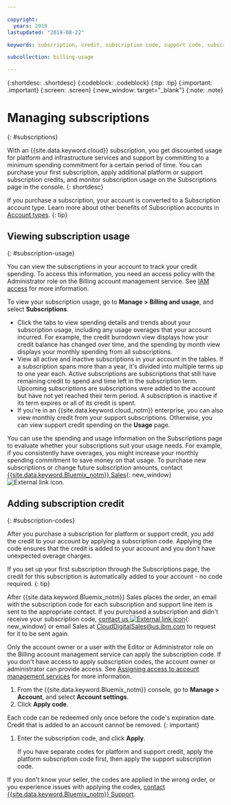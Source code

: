 ```yaml
---

copyright:
  years: 2019
lastupdated: "2019-08-22"

keywords: subscription, credit, subscription code, support code, subscription overage, subscription usage, feature code

subcollection: billing-usage

---
```


{:shortdesc: .shortdesc}
{:codeblock: .codeblock}
{:tip: .tip}
{:important: .important}
{:screen: .screen}
{:new_window: target="_blank"}
{:note: .note}

# Managing subscriptions
{: #subscriptions}

With an {{site.data.keyword.cloud}} subscription, you get discounted usage for platform and infrastructure services and support by committing to a minimum spending commitment for a certain period of time. You can purchase your first subscription, apply additional platform or support subscription credits, and monitor subscription usage on the Subscriptions page in the console.
{: shortdesc}

If you purchase a subscription, your account is converted to a Subscription account type. Learn more about other benefits of Subscription accounts in [Account types](/docs/account?topic=account-accounts).
{: tip}

## Viewing subscription usage
{: #subscription-usage}

You can view the subscriptions in your account to track your credit spending. To access this information, you need an access policy with the Administrator role on the Billing account management service. See [IAM access](/docs/iam?topic=iam-userroles) for more information.

To view your subscription usage, go to **Manage > Billing and usage**, and select **Subscriptions**.

  * Click the tabs to view spending details and trends about your subscription usage, including any usage overages that your account incurred. For example, the credit burndown view displays how your credit balance has changed over time, and the spending by month view displays your monthly spending from all subscriptions.
  * View all active and inactive subscriptions in your account in the tables. If a subscription spans more than a year, it's divided into multiple terms up to one year each. Active subscriptions are subscriptions that still have remaining credit to spend and time left in the subscription term. Upcoming subscriptions are subscriptions were added to the account but have not yet reached their term period. A subscription is inactive if its term expires or all of its credit is spent.
  * If you're in an {{site.data.keyword.cloud_notm}} enterprise, you can also view monthly credit from your support subscriptions. Otherwise, you can view support credit spending on the **Usage** page.

You can use the spending and usage information on the Subscriptions page to evaluate whether your subscriptions suit your usage needs. For example, if you consistently have overages, you might increase your monthly spending commitment to save money on that usage. To purchase new subscriptions or change future subscription amounts, contact [{{site.data.keyword.Bluemix_notm}} Sales](https://www.ibm.com/cloud-computing/bluemix/contact-us){: new_window} ![External link icon](../icons/launch-glyph.svg).

## Adding subscription credit
{: #subscription-codes}

After you purchase a subscription for platform or support credit, you add the credit to your account by applying a subscription code. Applying the code ensures that the credit is added to your account and you don't have unexpected overage charges.

If you set up your first subscription through the Subscriptions page, the credit for this subscription is automatically added to your account - no code required.
{: tip}

After {{site.data.keyword.Bluemix_notm}} Sales places the order, an email with the subscription code for each subscription and support line item is sent to the appropriate contact. If you purchased a subscription and didn't receive your subscription code, [contact us ![External link icon](../icons/launch-glyph.svg "External link icon")](https://www.ibm.com/cloud-computing/bluemix/contact-us){: new_window} or email Sales at CloudDigitalSales@us.ibm.com to request for it to be sent again.

Only the account owner or a user with the Editor or Administrator role on the Billing account management service can apply the subscription code. If you don't have access to apply subscription codes, the account owner or administrator can provide access. See [Assigning access to account management services](/docs/iam?topic=iam-account-services) for more information.

1. From the {{site.data.keyword.Bluemix_notm}} console, go to **Manage > Account**, and select **Account settings**.
1. Click **Apply code**.

  Each code can be redeemed only once before the code's expiration date. Credit that is added to an account cannot be removed.
  {: important}

1. Enter the subscription code, and click **Apply**.

   If you have separate codes for platform and support credit, apply the platform subscription code first, then apply the support subscription code.

If you don't know your seller, the codes are applied in the wrong order, or you experience issues with applying the codes, [contact {{site.data.keyword.Bluemix_notm}} Support](/docs/get-support?topic=get-support-getting-customer-support).
